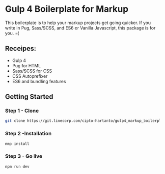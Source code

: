 # Gulp 4 Boilerplate for  Markup

This boilerplate is to help your markup projects get going quicker. If you write in Pug, Sass/SCSS, and ES6 or Vanilla Javascript, this package is for you. =)

## Receipes:
- Gulp 4
- Pug for HTML
- Sass/SCSS for CSS
- CSS Autoprefixer
- ES6 and bundling features


## Getting Started

### Step 1 - Clone

```bash
git clone https://git.linecorp.com/cipto-hartanto/gulp4_markup_boilerplate.git
```

### Step 2 -Installation
```bash
nmp install
```

### Step 3 - Go live
```bash
npm run dev
```
